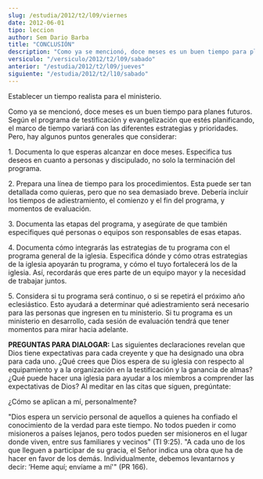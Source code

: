 ```yaml
---
slug: /estudia/2012/t2/l09/viernes
date: 2012-06-01
tipo: leccion
author: Sem Dario Barba
title: "CONCLUSIÓN"
description: "Como ya se mencionó, doce meses es un buen tiempo para planes futuros. Según el  programa de testificación y evangelización que estés planificando, el marco de  tiempo variará con las diferentes estrategias y prioridades."
versiculo: "/versiculo/2012/t2/l09/sabado"
anterior: "/estudia/2012/t2/l09/jueves"
siguiente: "/estudia/2012/t2/l10/sabado"
---
```


Establecer un tiempo realista para el ministerio.

Como ya se mencionó, doce meses es un buen tiempo para planes futuros. Según el programa de testificación y evangelización que estés planificando, el marco de tiempo variará con las diferentes estrategias y prioridades. Pero, hay algunos puntos generales que considerar:

1\. Documenta lo que esperas alcanzar en doce meses. Especifica tus deseos en cuanto a personas y discipulado, no solo la terminación del programa.

2\. Prepara una línea de tiempo para los procedimientos. Esta puede ser tan detallada como quieras, pero que no sea demasiado breve. Debería incluir los tiempos de adiestramiento, el comienzo y el fin del programa, y momentos de evaluación.

3\. Documenta las etapas del programa, y asegúrate de que también especifiques qué personas o equipos son responsables de esas etapas.

4\. Documenta cómo integrarás las estrategias de tu programa con el programa general de la iglesia. Especifica dónde y cómo otras estrategias de la iglesia apoyarán tu programa, y cómo el tuyo fortalecerá los de la iglesia. Así, recordarás que eres parte de un equipo mayor y la necesidad de trabajar juntos.

5\. Considera si tu programa será continuo, o si se repetirá el próximo año eclesiástico. Esto ayudará a determinar qué adiestramiento será necesario para las personas que ingresen en tu ministerio. Si tu programa es un ministerio en desarrollo, cada sesión de evaluación tendrá que tener momentos para mirar hacia adelante.

**PREGUNTAS PARA DIALOGAR:** Las siguientes declaraciones revelan que Dios tiene expectativas para cada creyente y que ha designado una obra para cada uno. ¿Qué crees que Dios espera de su iglesia con respecto al equipamiento y a la organización en la testificación y la ganancia de almas? ¿Qué puede hacer una iglesia para ayudar a los miembros a comprender las expectativas de Dios? Al meditar en las citas que siguen, pregúntate:

¿Cómo se aplican a mí, personalmente?

"Dios espera un servicio personal de aquellos a quienes ha confiado el conocimiento de la verdad para este tiempo. No todos pueden ir como misioneros a países lejanos, pero todos pueden ser misioneros en el lugar donde viven, entre sus familiares y vecinos" (TI 9:25). "A cada uno de los que lleguen a participar de su gracia, el Señor indica una obra que ha de hacer en favor de los demás. Individualmente, debemos levantarnos y decir: ‘Heme aquí; envíame a mí'" (PR 166).
